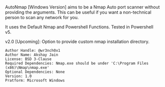  AutoNmap [Windows Version] aims to be a Nmap Auto port scanner without providing the arguments. This can be useful if you want a non-technical person to scan any network for you.

 It uses the Default Nmap and Powershell Functions. Tested in Powershell v5.

v2.0 [Upcoming]: Option to provide custom nmap installation directory.

    Author Handle: @wr3nch0x1
    Author Name: Akshay Jain
    License: BSD 3-Clause
    Required Dependencies: Nmap.exe should be under 'C:\Program Files (x86)\Nmap\nmap.exe'
    Optional Dependencies: None
    Version: 1.0
    Pratform: Microsoft Windows
